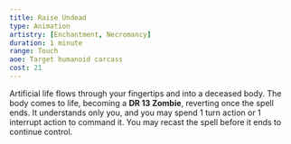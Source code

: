 ```yaml
---
title: Raise Undead
type: Animation
artistry: [Enchantment, Necromancy]
duration: 1 minute
range: Touch
aoe: Target humanoid carcass
cost: 21
---
```

Artificial life flows through your fingertips and into a deceased body. The body comes to life, becoming a **DR 13 Zombie**, reverting once the spell ends. It understands only you, and you may spend 1 turn action or 1 interrupt action to command it. You may recast the spell before it ends to continue control.
